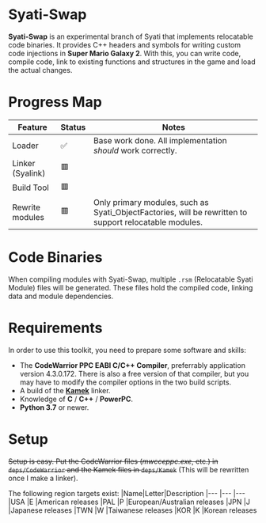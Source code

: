 # Syati-Swap
**Syati-Swap** is an experimental branch of Syati that implements relocatable code binaries. It provides C++ headers and symbols for writing custom code injections in **Super Mario Galaxy 2**. With this, you can write code, compile code, link to existing functions and structures in the game and load the actual changes.

# Progress Map
|Feature          |Status|Notes
|---              |---   |---
|Loader           |✅   |Base work done. All implementation *should* work correctly.
|Linker (Syalink) |🟥   |
|Build Tool       |🟥   |
|Rewrite modules  |🟥   |Only primary modules, such as Syati_ObjectFactories, will be rewritten to support relocatable modules.

# Code Binaries
When compiling modules with Syati-Swap, multiple `.rsm` (Relocatable Syati Module) files will be generated. These files hold the compiled code, linking data and module dependencies.

# Requirements
In order to use this toolkit, you need to prepare some software and skills:

- The **CodeWarrior PPC EABI C/C++ Compiler**, preferrably application version 4.3.0.172. There is also a free version of that compiler, but you may have to modify the compiler options in the two build scripts.
- A build of the [**Kamek**](https://github.com/Treeki/Kamek) linker.
- Knowledge of **C** / **C++** / **PowerPC**.
- **Python 3.7** or newer.

# Setup
~~Setup is easy. Put the CodeWarrior files (*mwcceppc.exe*, etc.) in ``deps/CodeWarrior`` and the Kamek files in ``deps/Kamek``~~ (This will be rewritten once I make a linker).

The following region targets exist:
|Name|Letter|Description
|--- |---   |---
|USA |E     |American releases
|PAL |P     |European/Australian releases
|JPN |J     |Japanese releases
|TWN |W     |Taiwanese releases
|KOR |K     |Korean releases